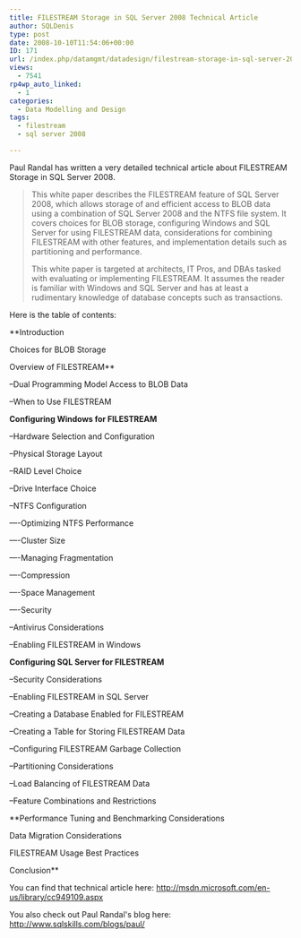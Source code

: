 ```yaml
---
title: FILESTREAM Storage in SQL Server 2008 Technical Article
author: SQLDenis
type: post
date: 2008-10-10T11:54:06+00:00
ID: 171
url: /index.php/datamgmt/datadesign/filestream-storage-in-sql-server-2008-te/
views:
  - 7541
rp4wp_auto_linked:
  - 1
categories:
  - Data Modelling and Design
tags:
  - filestream
  - sql server 2008

---
```

Paul Randal has written a very detailed technical article about FILESTREAM Storage in SQL Server 2008.

> This white paper describes the FILESTREAM feature of SQL Server 2008, which allows storage of and efficient access to BLOB data using a combination of SQL Server 2008 and the NTFS file system. It covers choices for BLOB storage, configuring Windows and SQL Server for using FILESTREAM data, considerations for combining FILESTREAM with other features, and implementation details such as partitioning and performance.
> 
> This white paper is targeted at architects, IT Pros, and DBAs tasked with evaluating or implementing FILESTREAM. It assumes the reader is familiar with Windows and SQL Server and has at least a rudimentary knowledge of database concepts such as transactions.

Here is the table of contents:

**Introduction
  
Choices for BLOB Storage
  
Overview of FILESTREAM**
  
–Dual Programming Model Access to BLOB Data
  
–When to Use FILESTREAM
  
**Configuring Windows for FILESTREAM**
  
–Hardware Selection and Configuration
  
–Physical Storage Layout
  
–RAID Level Choice
  
–Drive Interface Choice
  
–NTFS Configuration
  
—-Optimizing NTFS Performance
  
—-Cluster Size
  
—-Managing Fragmentation
  
—-Compression
  
—-Space Management
  
—-Security
  
–Antivirus Considerations
  
–Enabling FILESTREAM in Windows
  
**Configuring SQL Server for FILESTREAM**
  
–Security Considerations
  
–Enabling FILESTREAM in SQL Server
  
–Creating a Database Enabled for FILESTREAM
  
–Creating a Table for Storing FILESTREAM Data
  
–Configuring FILESTREAM Garbage Collection
  
–Partitioning Considerations
  
–Load Balancing of FILESTREAM Data
  
–Feature Combinations and Restrictions
  
**Performance Tuning and Benchmarking Considerations
  
Data Migration Considerations
  
FILESTREAM Usage Best Practices
  
Conclusion**

You can find that technical article here: http://msdn.microsoft.com/en-us/library/cc949109.aspx

You also check out Paul Randal's blog here: http://www.sqlskills.com/blogs/paul/